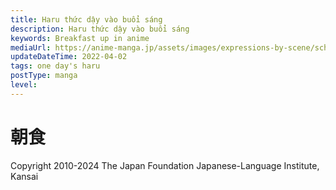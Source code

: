 ```yaml
---
title: Haru thức dậy vào buổi sáng
description: Haru thức dậy vào buổi sáng
keywords: Breakfast up in anime
mediaUrl: https://anime-manga.jp/assets/images/expressions-by-scene/school/1-2.webp
updateDateTime: 2022-04-02
tags: one day's haru
postType: manga
level:
---
```


# 朝食

<Grid>
    <Item
      page="page 1"
      img="https://anime-manga.jp/assets/images/expressions-by-scene/school/1-2.webp"
    >
        <KTextScript
          people="お姉"
          text="いただきまーす"
          mean="Câu chào trước khi dùng bữa! (cảm ơn vì đã nhận bữa ăn) "
          sound="school/school_se_01_10.mp3"
        />
        <KTextScript
          text="ズズ・・・"
          mean="Sup sup âm thanh uống canh"
          sound="school/school_se_01_11.mp3"
        />
        <KTextScript
          people="お姉"
          text="ごちそうさまでした"
          mean="Thật ngon! (Cảm ơn vì bữa ăn)"
          sound="school/school_se_01_12.mp3"
        />
        <KTextScript
          people="妹"
          text="おねーちゃーん、三つ編みしてー"
          mean="Chị có thể tết tóc cho em không?"
          sound="school/school_se_01_13.mp3"
        />
        <KTextScript
          people="お姉"
          text="きゅっ"
          mean="GRRP âm thanh buộc tóc"
          sound="school/school_se_01_14.mp3"
        />
        <KTextScript
          people="お姉"
          text="これでよし・・・と"
          mean="Okay, trông có vẻ tốt "
          sound="school/school_se_01_15.mp3"
        />
        <KTextScript
          people="お姉の友達"
          text="はるちゃーん"
          mean="Haru-chan! "
          sound="school/school_se_01_16.mp3"
        />
        <KTextScript
          people="お姉の友達"
          text="がっこ　いこ～！"
          mean="Let's go to school!"
          sound="school/school_se_01_17.mp3"
        />
        <KTextScript
          people="お姉"
          text="あっ　お弁当っ"
          mean="Ah! cơm hộp của mình…"
          sound="school/school_se_01_19.mp3"
        />
        <KTextScript
          text="パタパタ"
          mean="vội vàng"
          sound="school/school_se_01_18.mp3"
        />
        <KTextScript
          people="お姉"
          text="いってきまーす！"
          mean="Chào em nhé chị đi học (đi rùi quay lại)"
          sound="school/school_se_01_20.mp3"
        />
        <KTextScript
          people="妹"
          text="いってらっしゃーい！"
          mean="Have a good day! Chị đi học vui vẻ nha "
          sound="school/school_se_01_21.mp3"
        />
    </Item>
</Grid>

Copyright 2010-2024 The Japan Foundation Japanese-Language Institute, Kansai